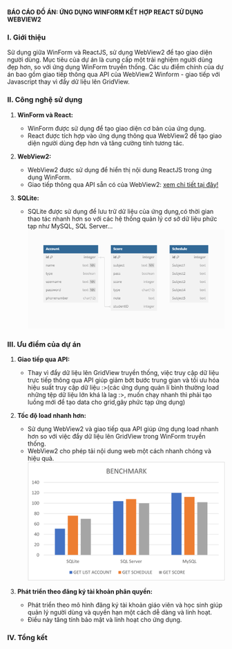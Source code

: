 **BÁO CÁO ĐỒ ÁN: ỨNG DỤNG WINFORM KẾT HỢP REACT SỬ DỤNG WEBVIEW2**

### I. Giới thiệu

Sử dụng giữa WinForm và ReactJS, sử dụng WebView2 để tạo giao diện người dùng. Mục tiêu của dự án là cung cấp một trải nghiệm người dùng đẹp hơn, so với ứng dụng WinForm truyền thống. Các ưu điểm chính của dự án bao gồm giao tiếp thông qua API của WebView2 Winform - giao tiếp với Javascript thay vì đẩy dữ liệu lên GridView.

### II. Công nghệ sử dụng

1. **WinForm và React:**

   - WinForm được sử dụng để tạo giao diện cơ bản của ứng dụng.
   - React được tích hợp vào ứng dụng thông qua WebView2 để tạo giao diện người dùng đẹp hơn và tăng cường tính tương tác.

2. **WebView2:**

   - WebView2 được sử dụng để hiển thị nội dung ReactJS trong ứng dụng WinForm.
   - Giao tiếp thông qua API sẵn có của WebView2: [xem chi tiết tại đây!](https://learn.microsoft.com/en-us/microsoft-edge/webview2/reference/javascript/webview#properties)

3. **SQLite:**

   - SQLite được sử dụng để lưu trữ dữ liệu của ứng dụng,có thời gian thao tác nhanh hơn so với các hệ thống quản lý cơ sở dữ liệu phức tạp như MySQL, SQL Server...
     ![image](./assets/Database.png)

### III. Ưu điểm của dự án

1. **Giao tiếp qua API:**

   - Thay vì đẩy dữ liệu lên GridView truyền thống, việc truy cập dữ liệu trực tiếp thông qua API giúp giảm bớt bước trung gian và tối ưu hóa hiệu suất truy cập dữ liệu :>(các ứng dụng quản lí bình thường load những tệp dữ liệu lớn khá là lag :>, muốn chạy nhanh thì phải tạo luồng mới để tạo data cho grid,gây phức tạp ứng dụng)

2. **Tốc độ load nhanh hơn:**

   - Sử dụng WebView2 và giao tiếp qua API giúp ứng dụng load nhanh hơn so với việc đẩy dữ liệu lên GridView trong WinForm truyền thống.
   - WebView2 cho phép tải nội dung web một cách nhanh chóng và hiệu quả.
     ![image](./assets/Benchmark.png)

3. **Phát triển theo đăng ký tài khoản phân quyền:**
   - Phát triển theo mô hình đăng ký tài khoản giáo viên và học sinh giúp quản lý người dùng và quyền hạn một cách dễ dàng và linh hoạt.
   - Điều này tăng tính bảo mật và linh hoạt cho ứng dụng.

### IV. Tổng kết
